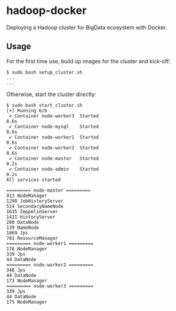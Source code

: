 # hadoop-docker
Deploying a Hadoop cluster for BigData ecosystem with Docker.

## Usage
For the first time use, build up images for the cluster and kick-off:

```shell
$ sudo bash setup_cluster.sh 
...
...
```

Otherwise, start the cluster directly:
```shell
$ sudo bash start_cluster.sh 
[+] Running 6/6
 ✔ Container node-worker3  Started                                                      0.6s 
 ✔ Container node-mysql    Started                                                      0.6s 
 ✔ Container node-worker1  Started                                                      0.6s 
 ✔ Container node-worker2  Started                                                      0.6s 
 ✔ Container node-master   Started                                                      0.2s 
 ✔ Container node-admin    Started                                                      0.2s 
All services started
```

```log
========= node-master =========
913 NodeManager
1298 JobHistoryServer
514 SecondaryNameNode
1635 ZeppelinServer
1411 HistoryServer
280 DataNode
139 NameNode
1869 Jps
781 ResourceManager
========= node-worker1 =========
176 NodeManager
339 Jps
44 DataNode
========= node-worker2 =========
348 Jps
44 DataNode
173 NodeManager
========= node-worker3 =========
339 Jps
44 DataNode
175 NodeManager
```
